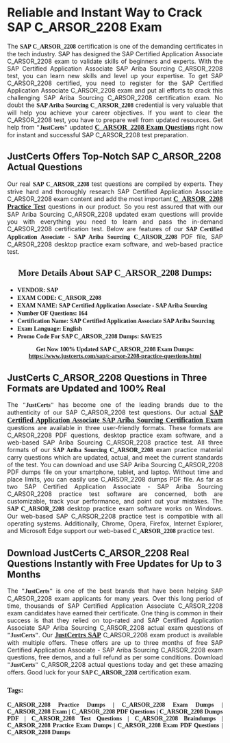 <h1><strong>Reliable and Instant Way to Crack SAP C_ARSOR_2208 Exam</strong></h1>

<p style="text-align: justify;">The <span style="font-family:Georgia,serif;"><strong>SAP C_ARSOR_2208</strong></span> certification is one of the demanding certificates in the tech industry. SAP has designed the SAP Certified Application Associate C_ARSOR_2208 exam to validate skills of beginners and experts. With the SAP Certified Application Associate SAP Ariba Sourcing C_ARSOR_2208 test, you can learn new skills and level up your expertise. To get SAP C_ARSOR_2208 certified, you need to register for the SAP Certified Application Associate C_ARSOR_2208 exam and put all efforts to crack this challenging SAP Ariba Sourcing C_ARSOR_2208 certification exam. No doubt the <span style="font-family:Georgia,serif;"><strong>SAP Ariba Sourcing C_ARSOR_2208</strong></span> credential is very valuable that will help you achieve your career objectives. If you want to clear the C_ARSOR_2208 test, you have to prepare well from updated resources. Get help from <span style="font-size:14px;"><span style="font-family:Georgia,serif;"><strong>"JustCerts"</strong></span></span> updated <a href="https://www.justcerts.com/sap/c-arsor-2208-practice-questions.html"><span style="font-size:16px;"><span style="font-family:Georgia,serif;"><strong>C_ARSOR_2208 Exam Questions</strong></span></span></a> right now for instant and successful SAP C_ARSOR_2208 test preparation.</p>

<h2><strong>JustCerts Offers Top-Notch SAP C_ARSOR_2208 Actual Questions </strong></h2>

<p style="text-align: justify;">Our real <span style="font-family:Georgia,serif;"><strong>SAP C_ARSOR_2208</strong></span> test questions are compiled by experts. They strive hard and thoroughly research SAP Certified Application Associate C_ARSOR_2208 exam content and add the most important <a href="https://www.justcerts.com/sap/c-arsor-2208-practice-questions.html"><span style="font-size:16px;"><span style="font-family:Georgia,serif;"><strong>C_ARSOR_2208 Practice Test</strong></span></span></a> questions in our product. So you rest assured that with our SAP Ariba Sourcing C_ARSOR_2208 updated exam questions will provide you with everything you need to learn and pass the in-demand C_ARSOR_2208 certification test. Below are features of our <span style="font-family:Georgia,serif;"><strong>SAP Certified Application Associate - SAP Ariba Sourcing C_ARSOR_2208</strong></span> PDF file, SAP C_ARSOR_2208 desktop practice exam software, and web-based practice test.</p>

<h2 style="text-align: center;"><strong><span style="font-family:Georgia,serif;">More Details About SAP C_ARSOR_2208 Dumps:</span></strong></h2>

<ul>
	<li style="text-align: justify;"><span style="font-size:14px;"><span style="font-family:Georgia,serif;"><strong>VENDOR: SAP</strong></span></span></li>
	<li style="text-align: justify;"><span style="font-size:14px;"><span style="font-family:Georgia,serif;"><strong>EXAM CODE: C_ARSOR_2208</strong></span></span></li>
	<li style="text-align: justify;"><span style="font-size:14px;"><span style="font-family:Georgia,serif;"><strong>EXAM NAME: SAP Certified Application Associate - SAP Ariba Sourcing</strong></span></span></li>
	<li style="text-align: justify;"><span style="font-size:14px;"><span style="font-family:Georgia,serif;"><strong>Number OF Questions: 164</strong></span></span></li>
	<li style="text-align: justify;"><span style="font-size:14px;"><span style="font-family:Georgia,serif;"><strong>Certification Name: SAP Certified Application Associate SAP Ariba Sourcing</strong></span></span></li>
	<li style="text-align: justify;"><span style="font-size:14px;"><span style="font-family:Georgia,serif;"><strong>Exam Language: English</strong></span></span></li>
	<li style="text-align: justify;"><span style="font-size:14px;"><span style="font-family:Georgia,serif;"><strong>Promo Code For SAP C_ARSOR_2208 Dumps: SAVE25</strong></span></span></li>
</ul>

<p style="text-align: center;"><strong><span style="font-family:Georgia,serif;"><span style="font-size:14px;">Get Now 100% Updated SAP C_ARSOR_2208 Exam Dumps:</span> <a href="https://www.justcerts.com/sap/c-arsor-2208-practice-questions.html">https://www.justcerts.com/sap/c-arsor-2208-practice-questions.html</a></span></strong></p>

<h2><strong>JustCerts C_ARSOR_2208 Questions in Three Formats are Updated and 100% Real</strong></h2>

<p style="text-align: justify;">The <span style="font-size:14px;"><span style="font-family:Georgia,serif;"><strong>"JustCerts"</strong></span></span> has become one of the leading brands due to the authenticity of our SAP C_ARSOR_2208 test questions. Our actual <a href="https://www.justcerts.com/sap/sap-certified-application-associate-certification-exams.html"><span style="font-size:16px;"><span style="font-family:Georgia,serif;"><strong>SAP Certified Application Associate SAP Ariba Sourcing Certification Exam</strong></span></span></a> questions are available in three user-friendly formats. These formats are C_ARSOR_2208 PDF questions, desktop practice exam software, and a web-based SAP Ariba Sourcing C_ARSOR_2208 practice test. All three formats of our <strong><span style="font-family:Georgia,serif;">SAP Ariba Sourcing C_ARSOR_2208</span></strong> exam practice material carry questions which are updated, actual, and meet the current standards of the test. You can download and use SAP Ariba Sourcing C_ARSOR_2208 PDF dumps file on your smartphone, tablet, and laptop. Without time and place limits, you can easily use C_ARSOR_2208 dumps PDF file. As far as two SAP Certified Application Associate - SAP Ariba Sourcing C_ARSOR_2208 practice test software are concerned, both are customizable, track your performance, and point out your mistakes. The <span style="font-family:Georgia,serif;"><strong>SAP C_ARSOR_2208</strong></span> desktop practice exam software works on Windows. Our web-based SAP C_ARSOR_2208 practice test is compatible with all operating systems. Additionally, Chrome, Opera, Firefox, Internet Explorer, and Microsoft Edge support our web-based <span style="font-family:Georgia,serif;"><strong>C_ARSOR_2208 </strong></span> practice test.</p>

<h2><strong>Download JustCerts C_ARSOR_2208 Real Questions Instantly with Free Updates for Up to 3 Months</strong></h2>

<p style="text-align: justify;">The <span style="font-family:Georgia,serif;"><span style="font-size:14px;"><strong>"JustCerts"</strong></span></span> is one of the best brands that have been helping SAP C_ARSOR_2208 exam applicants for many years. Over this long period of time, thousands of SAP Certified Application Associate C_ARSOR_2208 exam candidates have earned their certificate. One thing is common in their success is that they relied on top-rated and SAP Certified Application Associate SAP Ariba Sourcing C_ARSOR_2208 actual exam questions of <span style="font-family:Georgia,serif;"><span style="font-size:14px;"><strong>"JustCerts"</strong></span></span>. Our <a href="https://www.justcerts.com/sap-certification-exams.html"><span style="font-size:16px;"><span style="font-family:Georgia,serif;"><strong>JustCertrs SAP</strong></span></span></a> C_ARSOR_2208 exam product is available with multiple offers. These offers are up to three months of free SAP Certified Application Associate - SAP Ariba Sourcing C_ARSOR_2208 exam questions, free demos, and a full refund as per some conditions. Download <span style="font-family:Georgia,serif;"><span style="font-size:14px;"><strong>"JustCerts"</strong></span></span> C_ARSOR_2208 actual questions today and get these amazing offers. Good luck for your <span style="font-family:Georgia,serif;"><strong>SAP C_ARSOR_2208</strong></span> certification exam.</p>

<h3 style="text-align: justify;"><span style="font-family:Georgia,serif;"><strong>Tags:</strong></span></h3>

<p style="text-align: justify;"><span style="font-family:Georgia,serif;"><strong>C_ARSOR_2208 Practice Dumps | C_ARSOR_2208 Exam Dumps | C_ARSOR_2208 Exam | C_ARSOR_2208 PDF Questions | C_ARSOR_2208 Dumps PDF | C_ARSOR_2208 Test Questions | C_ARSOR_2208 Braindumps | C_ARSOR_2208 Practice Exam Dumps | C_ARSOR_2208 Exam PDF Questions | C_ARSOR_2208 Dumps</strong></span></p>
